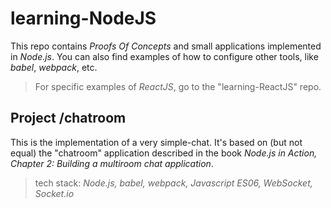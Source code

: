 # learning-NodeJS

This repo contains _Proofs Of Concepts_ and small applications implemented in _Node.js_. You can also find examples of how to configure other tools, like _babel_, _webpack_, etc.

> For specific examples of _ReactJS_, go to the "learning-ReactJS" repo.
 

## Project /chatroom

This is the implementation of a very simple-chat. It's based on (but not equal) the "chatroom" application described in the book _Node.js in Action, Chapter 2: Building a multiroom chat application_.

> tech stack: _Node.js, babel, webpack, Javascript ES06, WebSocket, Socket.io_